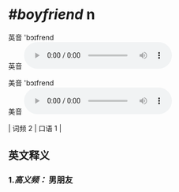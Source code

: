 # ***\#boyfriend*** n
英音 'bɔɪfrend  
英音
<audio src="./media/boyfriend-B.aac" controls="controls"></audio>

美音 'bɔɪfrend  
美音
<audio src="./media/boyfriend.aac" controls="controls"></audio>



| 词频 2 | 口语 1 |  

英文释义
---
### 1.*高义频：* **男朋友**  


